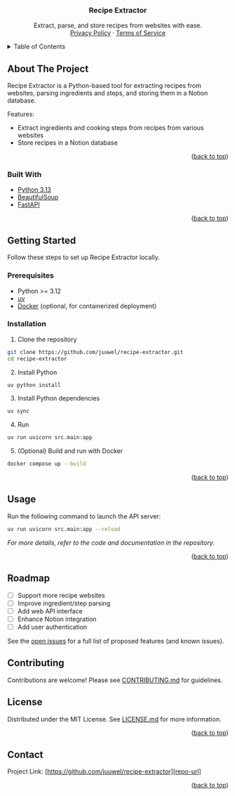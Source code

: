 ﻿<!-- PROJECT LOGO -->
<br />
<div align="center">
    <!-- TODO
  <a href="https://github.com/juuwel/recipe-extractor">
    <img src="images/logo.png" alt="Logo" width="80" height="80">
  </a>
    -->

<h3 align="center">Recipe Extractor</h3>

  <p align="center">
    Extract, parse, and store recipes from websites with ease.
    <br />
    <!-- <a href="https://github.com/juuwel/recipe-extractor"><strong>Explore the docs »</strong></a>
    <br />
    <br />
    <a href="https://github.com/juuwel/recipe-extractor">View Demo</a>
    &middot;
    <a href="https://github.com/juuwel/recipe-extractor/issues/new?labels=bug&template=bug-report---.md">Report Bug</a>
    &middot;
    <a href="https://github.com/juuwel/recipe-extractor/issues/new?labels=enhancement&template=feature-request---.md">Request Feature</a>
    -->
    <a href="privacy-policy.md" target="_blank">Privacy Policy</a>
    &middot;
    <a href="terms-of-service.md" target="_blank">Terms of Service</a>
  </p>
</div>

<!-- TABLE OF CONTENTS -->
<details>
  <summary>Table of Contents</summary>
  <ol>
    <li>
      <a href="#about-the-project">About The Project</a>
      <ul>
        <li><a href="#built-with">Built With</a></li>
      </ul>
    </li>
    <li>
      <a href="#getting-started">Getting Started</a>
      <ul>
        <li><a href="#prerequisites">Prerequisites</a></li>
        <li><a href="#installation">Installation</a></li>
      </ul>
    </li>
    <li><a href="#usage">Usage</a></li>
    <li><a href="#roadmap">Roadmap</a></li>
    <li><a href="#contributing">Contributing</a></li>
    <li><a href="#license">License</a></li>
    <li><a href="#contact">Contact</a></li>
    <li><a href="#acknowledgments">Acknowledgments</a></li>
  </ol>
</details>

<!-- ABOUT THE PROJECT -->

## About The Project

Recipe Extractor is a Python-based tool for extracting recipes from websites, parsing ingredients and steps, and storing them in a Notion database.

Features:

- Extract ingredients and cooking steps from recipes from various websites
- Store recipes in a Notion database

<p align="right">(<a href="#readme-top">back to top</a>)</p>

### Built With

- [Python 3.13][Python-url]
- [BeautifulSoup][BeautifulSoup-url]
- [FastAPI][FastAPI-url]

<p align="right">(<a href="#readme-top">back to top</a>)</p>

<!-- GETTING STARTED -->

## Getting Started

Follow these steps to set up Recipe Extractor locally.

### Prerequisites

- Python >= 3.12
- [uv][uv-url]
- [Docker][docker-url] (optional, for containerized deployment)

### Installation

1. Clone the repository

```sh
git clone https://github.com/juuwel/recipe-extractor.git
cd recipe-extractor
```

2. Install Python

```sh
uv python install
```

3. Install Python dependencies

```sh
uv sync
```

4. Run

```sh
uv run uvicorn src.main:app
```

5. (Optional) Build and run with Docker

```sh
docker compose up --build
```

<p align="right">(<a href="#readme-top">back to top</a>)</p>

<!-- USAGE EXAMPLES -->

## Usage

Run the following command to launch the API server:

```sh
uv run uvicorn src.main:app --reload
```

_For more details, refer to the code and documentation in the repository._

<p align="right">(<a href="#readme-top">back to top</a>)</p>

<!-- ROADMAP -->

## Roadmap

- [ ] Support more recipe websites
- [ ] Improve ingredient/step parsing
- [ ] Add web API interface
- [ ] Enhance Notion integration
- [ ] Add user authentication

See the [open issues][issues-url] for a full list of proposed features (and known issues).

<!-- CONTRIBUTING -->

## Contributing

Contributions are welcome! Please see [CONTRIBUTING.md](CONTRIBUTING.md) for guidelines.

<!-- LICENSE -->

## License

Distributed under the MIT License. See [LICENSE.md](LICENSE.md) for more information.

<p align="right">(<a href="#readme-top">back to top</a>)</p>

<!-- CONTACT -->

## Contact

Project Link: [https://github.com/juuwel/recipe-extractor][repo-url]

<p align="right">(<a href="#readme-top">back to top</a>)</p>

<!-- MARKDOWN LINKS & IMAGES -->
<!-- https://www.markdownguide.org/basic-syntax/#reference-style-links -->

[repo-url]: https://github.com/juuwel/recipe-extractor
[BeautifulSoup-url]: https://www.crummy.com/software/BeautifulSoup/
[FastAPI-url]: https://fastapi.tiangolo.com/
[Python-url]: https://www.python.org/
[issues-url]: https://github.com/juuwel/recipe-extractor/issues
[uv-url]: https://docs.astral.sh/uv/getting-started/installation/
[docker-url]: https://docs.docker.com/engine/install/

